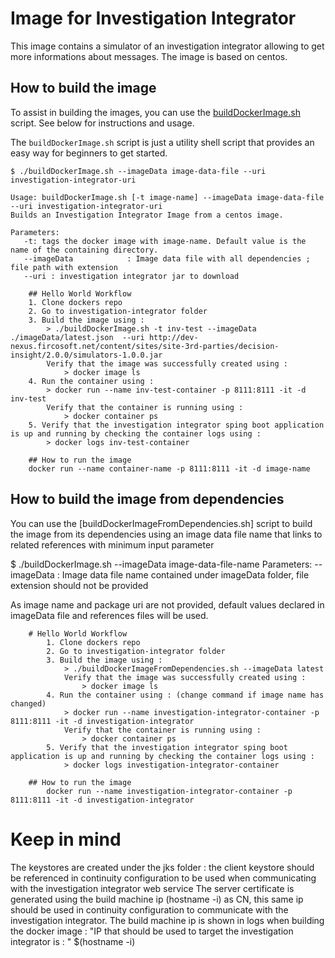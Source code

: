 # Image for Investigation Integrator
This image contains a simulator of an investigation integrator allowing to get more informations about messages.
The image is based on centos.


## How to build the image
To assist in building the images, you can use the [buildDockerImage.sh](buildDockerImage.sh) script. See below for instructions and usage.

The `buildDockerImage.sh` script is just a utility shell script that provides an easy way for beginners to get started.

    $ ./buildDockerImage.sh --imageData image-data-file --uri investigation-integrator-uri
    
    Usage: buildDockerImage.sh [-t image-name] --imageData image-data-file --uri investigation-integrator-uri
    Builds an Investigation Integrator Image from a centos image.
    
    Parameters:
       -t: tags the docker image with image-name. Default value is the name of the containing directory.
       --imageData            : Image data file with all dependencies ; file path with extension
       --uri : investigation integrator jar to download

		## Hello World Workflow
		1. Clone dockers repo
		2. Go to investigation-integrator folder
		3. Build the image using :
			> ./buildDockerImage.sh -t inv-test --imageData ./imageData/latest.json  --uri http://dev-nexus.fircosoft.net/content/sites/site-3rd-parties/decision-insight/2.0.0/simulators-1.0.0.jar
			Verify that the image was successfully created using : 
			    > docker image ls
		4. Run the container using :
			> docker run --name inv-test-container -p 8111:8111 -it -d inv-test
			Verify that the container is running using :
			    > docker container ps
		5. Verify that the investigation integrator sping boot application is up and running by checking the container logs using :
			> docker logs inv-test-container

		## How to run the image
		docker run --name container-name -p 8111:8111 -it -d image-name


## How to build the image from dependencies
You can use the [buildDockerImageFromDependencies.sh] script to build the image from its dependencies using an image data file name that links to related references with minimum input parameter
 
$ ./buildDockerImage.sh --imageData image-data-file-name
    Parameters:
       --imageData            : Image data file name contained under imageData folder, file extension should not be provided

As image name and package uri are not provided, default values declared in imageData file and references files will be used.


		# Hello World Workflow
			1. Clone dockers repo
			2. Go to investigation-integrator folder
			3. Build the image using :
				> ./buildDockerImageFromDependencies.sh --imageData latest
				Verify that the image was successfully created using : 
				    > docker image ls
			4. Run the container using : (change command if image name has changed)
				> docker run --name investigation-integrator-container -p 8111:8111 -it -d investigation-integrator 
				Verify that the container is running using :
				    > docker container ps
			5. Verify that the investigation integrator sping boot application is up and running by checking the container logs using :
				> docker logs investigation-integrator-container

		## How to run the image
			docker run --name investigation-integrator-container -p 8111:8111 -it -d investigation-integrator 

# Keep in mind
The keystores are created under the jks folder : the client keystore should be referenced in continuity configuration to be used when communicating with the investigation integrator web service
The server certificate is generated using the build machine ip (hostname -i) as CN, this same ip should be used in continuity configuration to communicate with the investigation integrator. 
The build machine ip is shown in logs when building the docker image : "IP that should be used to target the investigation integrator is : " $(hostname -i)

